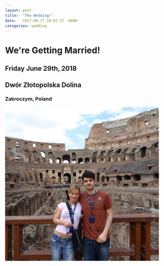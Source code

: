 ```yaml
---
layout: post
title:  "The Wedding!"
date:   2017-08-17 10:07:37 -0600
categories: wedding
---
```


We're Getting Married!
=====

Friday June 29th, 2018
----

Dwór Złotopolska Dolina
----

### Zakroczym, Poland ###


<a href="images/Justyna-Geo.jpg" title="Justyna and George">
    <img alt="Justyna and George" src="images/Justyna-Geo.jpg" style="width:600px">
 </a>